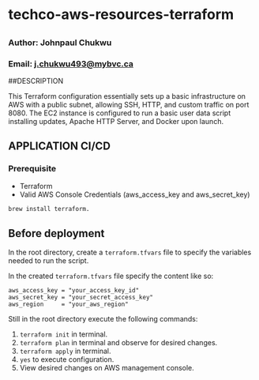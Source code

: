 # techco-aws-resources-terraform
## 

### Author: Johnpaul Chukwu
### Email: j.chukwu493@mybvc.ca

##DESCRIPTION

This Terraform configuration essentially sets up a basic infrastructure on AWS with a public subnet,
allowing SSH, HTTP, and custom traffic on port 8080. The EC2 instance is configured to run a
basic user data script installing updates, Apache HTTP Server, and Docker upon launch.


## APPLICATION CI/CD 
### Prerequisite
* Terraform
* Valid AWS Console Credentials (aws_access_key and aws_secret_key)

```bash
brew install terraform.
```

## Before deployment
In the root directory, create a `terraform.tfvars` file to specify the variables needed to run the script.

In the created `terraform.tfvars` file specify the content like so:
```
aws_access_key = "your_access_key_id"
aws_secret_key = "your_secret_access_key"
aws_region     = "your_aws_region"
```

Still in the root directory execute the following commands:

1. `terraform init` in terminal.
2. `terraform plan` in terminal and observe for desired changes.
3. `terraform apply` in terminal.
4. `yes` to execute configuration.
5. View desired changes on AWS management console.

